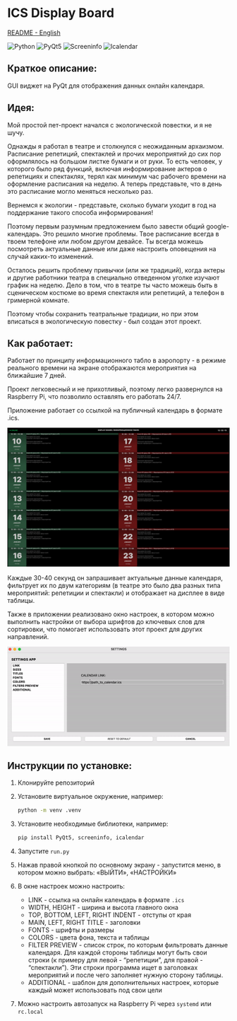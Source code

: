 # ICS Display Board

[README - English](README_en.md)

![Python](https://img.shields.io/badge/Python-3.8.5-blue)
![PyQt5](https://img.shields.io/badge/PyQt5-5.15.4-blue)
![Screeninfo](https://img.shields.io/badge/Screeninfo-0.6.7-blue)
![Icalendar](https://img.shields.io/badge/Icalendar-4.0.7-blue)

## Краткое описание:

GUI виджет на PyQt для отображения данных онлайн календаря.

## Идея:

Мой простой пет-проект начался с экологической повестки, и я не шучу.

Однажды я работал в театре и столкнулся с неожиданным архаизмом. Расписание репетиций, спектаклей и прочих мероприятий до сих пор оформлялось на большом листке бумаги и от руки. То есть человек, у которого было ряд функций, включая информирование актеров о репетициях и спектаклях, терял как минимум час рабочего времени на оформление расписания на неделю. А теперь представьте, что в день это расписание могло меняться несколько раз.

Вернемся к экологии - представьте, сколько бумаги уходит в год на поддержание такого способа информирования!

Поэтому первым разумным предложением было завести общий google-календарь. Это решило многие проблемы. Твое расписание всегда в твоем телефоне или любом другом девайсе. Ты всегда можешь посмотреть актуальные данные или даже настроить оповещения на случай каких-то изменений.

Осталось решить проблему привычки (или же традиций), когда актеры и другие работники театра в специально отведенном уголке изучают график на неделю. Дело в том, что в театре ты часто можешь быть в сценическом костюме во время спектакля или репетиций, а телефон в гримерной комнате.

Поэтому чтобы сохранить театральные традиции, но при этом вписаться в экологическую повестку - был создан этот проект.

## Как работает:

Работает по принципу информационного табло в аэропорту - в режиме реального времени на экране отображаются мероприятия на ближайшие 7 дней.

Проект легковесный и не прихотливый, поэтому легко развернулся на Raspberry Pi, что позволило оставлять его работать 24/7.

Приложение работает со ссылкой на публичный календарь в формате .ics.

![Screenshot](static_readme/display_board_preview.png)

Каждые 30-40 секунд он запрашивает актуальные данные календаря, фильтрует их по двум категориям (в театре это было два разных типа мероприятий: репетиции и спектакли) и отображает на дисплее в виде таблицы.

Также в приложении реализовано окно настроек, в котором можно выполнить настройки от выбора шрифтов до ключевых слов для сортировки, что помогает использовать этот проект для других направлений.

![Screenshot](static_readme/settings_preview.gif)

## Инструкции по установке:

1. Клонируйте репозиторий
2. Установите виртуальное окружение, например:

    ```bash
    python -m venv .venv
    ```

3. Установите необходимые библиотеки, например:

    ```bash
    pip install PyQt5, screeninfo, icalendar
    ```

4. Запустите `run.py`
5. Нажав правой кнопкой по основному экрану - запустится меню, в котором можно выбрать: «ВЫЙТИ», «НАСТРОЙКИ»
6. В окне настроек можно настроить:
    - LINK - ссылка на онлайн календарь в формате `.ics`
    - WIDTH, HEIGHT - ширина и высота главного окна
    - TOP, BOTTOM, LEFT, RIGHT INDENT - отступы от края
    - MAIN, LEFT, RIGHT TITLE - заголовки
    - FONTS - шрифты и размеры
    - COLORS - цвета фона, текста и таблицы
    - FILTER PREVIEW - список строк, по которым фильтровать данные календаря. Для каждой стороны таблицы могут быть свои строки (к примеру для левой - “репетиции”, для правой - “спектакли”). Эти строки программа ищет в заголовках мероприятий и после чего заполняет нужную сторону таблицы.
    - ADDITIONAL - шаблон для дополнительных настроек, которые каждый может использовать под свои цели
7. Можно настроить автозапуск на Raspberry Pi через `systemd` или `rc.local`
